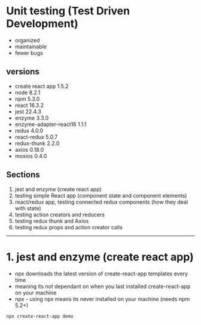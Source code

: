 # Unit testing (Test Driven Development)

- organized
- maintainable
- fewer bugs

## versions

- create react app 1.5.2
- node 8.2.1
- npm 5.3.0
- react 16.3.2
- jest 22.4.3
- enzyme 3.3.0
- enzyme-adapter-react16 1.1.1
- redux 4.0.0
- react-redux 5.0.7
- redux-thunk 2.2.0
- axios 0.18.0
- moxios 0.4.0

## Sections

1. jest and enzyme (create react app)
2. testing simple React app (component state and component elements)
3. react/redux app, testing connected redux components (how they deal with state)
4. testing action creators and reducers
5. testing redux thunk and Axios
6. testing redux props and action creator calls

---

# 1. jest and enzyme (create react app)

- npx downloads the latest version of create-react-app templates every time
- meaning its not dependant on when you last installed create-react-app on your machine
- npx - using npx means its never installed on your machine (needs npm 5.2+)

```
npx create-react-app demo
```
